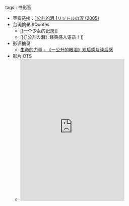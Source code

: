 tags:: 书影音

- 豆瓣链接：[1公升的泪 1リットルの涙 (2005)](https://movie.douban.com/subject/1436900/)
- 台词摘录 #Quotes
	- [[一个少女的记录]]
	- [[《1公升の泪》经典感人语录！]]
- 影评摘录
	- [生命的力量 - 《一公升的眼泪》观后感及读后感](https://movie.douban.com/review/9861652/)
- 影片 OTS
	- <iframe frameborder="no" border="0" marginwidth="0" marginheight="0" width=330 height=450 src="https://music.163.com/outchain/player?type=0&id=3845822&auto=0&height=430"></iframe>